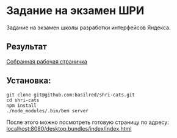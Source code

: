 # Задание на экзамен ШРИ

Задание на экзамен школы разработки интерфейсов Яндекса.

## Результат

[Собранная рабочая страничка](http://basilred.github.io/shri-cats/index/)

## Установка:

    git clone git@github.com:basilred/shri-cats.git
    cd shri-cats
    npm install
    ./node_modules/.bin/bem server

После этого можно посмотреть готовую страницу по адресу: [localhost:8080/desktop.bundles/index/index.html](http://localhost:8080/desktop.bundles/index/index.html)